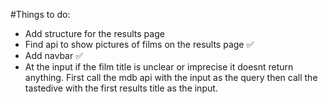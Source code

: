 #Things to do:

- Add structure for the results page
- Find api to show pictures of films on the results page ✅
- Add navbar ✅
- At the input if the film title is unclear or imprecise it doesnt return anything. First call the mdb api with the input as the query then call the tastedive with the first results title as the input.
